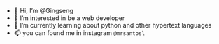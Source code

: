 - 👋 Hi, I’m @Gingseng
- 👀 I’m interested in be a web developer
- 🌱 I’m currently learning about python and other hypertext languages
- 📫 you can found me in instagram ```@mrsantosl```


